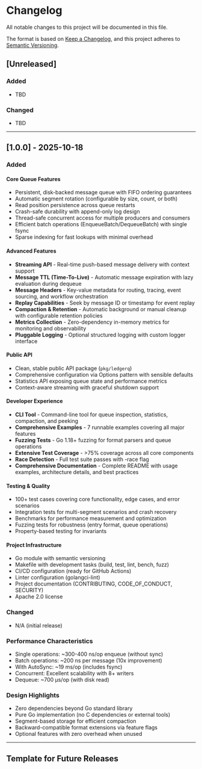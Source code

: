# Changelog

All notable changes to this project will be documented in this file.

The format is based on [Keep a Changelog](https://keepachangelog.com/en/1.0.0/),
and this project adheres to [Semantic Versioning](https://semver.org/spec/v2.0.0.html).

## [Unreleased]

### Added
- TBD

### Changed
- TBD

---

## [1.0.0] - 2025-10-18

### Added

#### Core Queue Features
- Persistent, disk-backed message queue with FIFO ordering guarantees
- Automatic segment rotation (configurable by size, count, or both)
- Read position persistence across queue restarts
- Crash-safe durability with append-only log design
- Thread-safe concurrent access for multiple producers and consumers
- Efficient batch operations (EnqueueBatch/DequeueBatch) with single fsync
- Sparse indexing for fast lookups with minimal overhead

#### Advanced Features
- **Streaming API** - Real-time push-based message delivery with context support
- **Message TTL (Time-To-Live)** - Automatic message expiration with lazy evaluation during dequeue
- **Message Headers** - Key-value metadata for routing, tracing, event sourcing, and workflow orchestration
- **Replay Capabilities** - Seek by message ID or timestamp for event replay
- **Compaction & Retention** - Automatic background or manual cleanup with configurable retention policies
- **Metrics Collection** - Zero-dependency in-memory metrics for monitoring and observability
- **Pluggable Logging** - Optional structured logging with custom logger interface

#### Public API
- Clean, stable public API package (`pkg/ledgerq`)
- Comprehensive configuration via Options pattern with sensible defaults
- Statistics API exposing queue state and performance metrics
- Context-aware streaming with graceful shutdown support

#### Developer Experience
- **CLI Tool** - Command-line tool for queue inspection, statistics, compaction, and peeking
- **Comprehensive Examples** - 7 runnable examples covering all major features
- **Fuzzing Tests** - Go 1.18+ fuzzing for format parsers and queue operations
- **Extensive Test Coverage** - >75% coverage across all core components
- **Race Detection** - Full test suite passes with -race flag
- **Comprehensive Documentation** - Complete README with usage examples, architecture details, and best practices

#### Testing & Quality
- 100+ test cases covering core functionality, edge cases, and error scenarios
- Integration tests for multi-segment scenarios and crash recovery
- Benchmarks for performance measurement and optimization
- Fuzzing tests for robustness (entry format, queue operations)
- Property-based testing for invariants

#### Project Infrastructure
- Go module with semantic versioning
- Makefile with development tasks (build, test, lint, bench, fuzz)
- CI/CD configuration (ready for GitHub Actions)
- Linter configuration (golangci-lint)
- Project documentation (CONTRIBUTING, CODE_OF_CONDUCT, SECURITY)
- Apache 2.0 license

### Changed
- N/A (initial release)

### Performance Characteristics
- Single operations: ~300-400 ns/op enqueue (without sync)
- Batch operations: ~200 ns per message (10x improvement)
- With AutoSync: ~19 ms/op (includes fsync)
- Concurrent: Excellent scalability with 8+ writers
- Dequeue: ~700 μs/op (with disk read)

### Design Highlights
- Zero dependencies beyond Go standard library
- Pure Go implementation (no C dependencies or external tools)
- Segment-based storage for efficient compaction
- Backward-compatible format extensions via feature flags
- Optional features with zero overhead when unused

---

## Template for Future Releases

<!--
## [X.Y.Z] - YYYY-MM-DD

### Added
- New features

### Changed
- Changes in existing functionality

### Deprecated
- Soon-to-be removed features

### Removed
- Removed features

### Fixed
- Bug fixes

### Security
- Security fixes
-->
